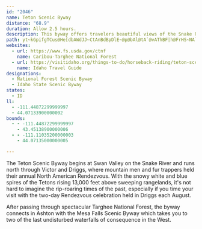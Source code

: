 ```yaml
---
id: "2046"
name: Teton Scenic Byway
distance: "68.9"
duration: Allow 2.5 hours.
description: This byway offers travelers beautiful views of the Snake River Valley, the western slope of the Tetons, and the Falls River.
path: yt~kGpifgTCus@He[dbAWdJJ~CtAnBdBpDlE~@p@bAl@tA`@vAThBF|h@FrHS~NA`SXtn@R~GEbn@JdFKrBaArA}A`@{@|@mDJsB?wBg@iQDgGxBkRr@}Bt@_BvCgDhPiIp@YlDk@pHEtLLdMArTSfZEbEWjAa@lAy@|@}@|@oA`@_A`AeDRyBFa^JmKh@m{EIoaCB{fADcBbB}L~@qD|@{BnB_EfCiD~CyCnKgGbGmEbGeG~AmBpDgF~AgCrEoJfSsj@lCeGbByB|VyY~AsCbAyDXyB~@iPhAoLb@wCfMew@lAmGdBoFrCyEf[o^|A}Ct@wCf@mEGiFQwB_AmEgC_FiSs\Yq@o@oCU_BIgCDyCNqApGmc@d@sEfTarEIyHOmD_@kEqDgXeAqJUiDGgHlAgz@aAqLGmCLkCnAmLJiCEmCs@mNJyDf@sC^gA~@yBrAyAbAs@jAe@pB_@`@?jXjAbDK~BeAbAy@rP}ObC_ArGk@hB_@lBoA|BiCn@mAr@gBZmArAkLDuEK_AgBcISwAG_BMwm@D}AV{BXsAf@kBfAmBlAmAtA_AhBk@rQGfd@@tF{@jJqBj^cInB_@bMcA~HJvBRpDp@z_@|K`HtAtM@v`BYde@d@rWq@r^LnPGbMVtVC`QPrPEjDLzQD~Xf@pf@Zz|El@MwdBVaFd@yBr@sBj@mAlAmBxB}ArB_ArAU~t@HhCIrBq@hBsAlBsCh@yAZqARiBP_DvBsr@n@aLVgBt@{Cn@eB~@aBzF{ItAwC|@aDt@uHN_qCR_EN{Ax@sDZ}@lA_CzAiBxAqA`Bs@nA[fEUdODtr@G`oAe@xqBPzFEv|@Vxd@BtQGnYPnv@CfYP`YEbIFhd@ArDKdKuA`E_@rIKpFDjn@?bw@LrlBBxcKt@~CPdJ~AhR?NrUDb^b@dDdArDrA|BnBxB|k@~h@fBdChAfCRp@t@tEJxFa@f~FNxBTdAf@|AtApAbCx@dMpBxx@vNhDv@pC`ArCrCpGxJrCfDtBlBrClDlI`N`AnBj@bBbE|STtAHpAKlBOr@oBzEGv@ArAZ~EArCOdQIpBO`Bc@vBaDnJk@dAiCfCs@xAi@~A_@fD?rAHr@Jj@l@lAx@v@hFrBrA~@~AzAlA~AXj@Px@Ft@?hA}Dx\yAfLiBvKc@jJsBtME~@DxBr@tG?bGp@jCp@fBJp@?`BuA~GOhC]nBe@fA_AtA]hAKf@?xA^zAh@~@xBdBXp@dA`IfBfGJfBCx@W~BIzAHjA^v@^`@l@^fBJv@C`@Hx@f@^r@\~AH`EP~@Xj@h@r@VLxFjAlAd@~AtAv@hAdGtLvDzGjGlIdCtBlE`Fn@lARt@XfBCfBKr@cDfIsBfIqGh_@O|BExBDvBXnDxDzSbAzDdCrHjD`MbCrJlGbUfIr\hAtCr@xAhN`Un@jAx@tBZ`CZlPp@zD^|@dAtAlA~@fIdFzK`JxChCjHdI~ArAdBr@fGbAzAf@j@^lCzB~PhPdC|CtDpI`Lp[hCfGbB~CbIhLvBjCfDdDdP|Q~@rBhCfIx@jB~A`CjD~CtAzAnApB`B~ChC|Fd@~A|@jEvBtMfBvIv@dC~A~ChA`Bn@~@lClCnAjBr@rCtAxDv@~@tB`A~NdDl@XdA`Al@dAtBlFfD|GfJdPb@fAdArDxBrKn@tA`BlBnUhVzHxIbDlCpFr@nDSbDeAbg@eZbQmNdDsA`CYbm@KdE{A`BkAjAwAdC{E~LqYlHkUrA{ErAyHn@gC|BwEjKkRt@}BfE_XZsAh@eAl@u@d@]vDmAxAMbAD~C`AdCD`R_C`E@fNpD~B~@|AfAjAlAjEfFxAxBjl@hbA
websites:
  - url: https://www.fs.usda.gov/ctnf
    name: Caribou-Targhee National Forest
  - url: https://visitidaho.org/things-to-do/horseback-riding/teton-scenic-byway/
    name: Idaho Travel Guide
designations:
  - National Forest Scenic Byway
  - Idaho State Scenic Byway
states:
  - ID
ll:
  - -111.44872299999997
  - 44.07133900000002
bounds:
  - - -111.44872299999997
    - 43.45138900000006
  - - -111.11035200000003
    - 44.07135000000005

---
```


The Teton Scenic Byway begins at Swan Valley on the Snake River and runs north through Victor and Driggs, where mountain men and fur trappers held their annual North American Rendezvous. With the snowy white and blue spires of the Tetons rising 13,000 feet above sweeping rangelands, it's not hard to imagine the rip-roaring times of the past, especially if you time your visit with the two-day Rendezvous celebration held in Driggs each August.

After passing through spectacular Targhee National Forest, the byway connects in Ashton with the Mesa Falls Scenic Byway which takes you to two of the last undisturbed waterfalls of consequence in the West.
